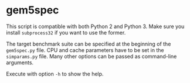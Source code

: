 # gem5spec
This script is compatible with both Python 2 and Python 3. Make sure you install `subprocess32` if you want to use the former.

The target benchmark suite can be specified at the beginning of the `gem5spec.py` file. CPU and cache parameters have to be set in the 
`simparams.py` file. Many other options can be passed as command-line arguments.

Execute with option `-h` to show the help.
